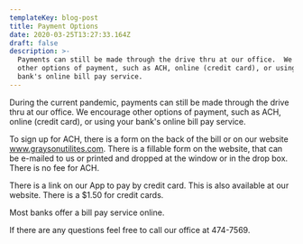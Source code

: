 ```yaml
---
templateKey: blog-post
title: Payment Options
date: 2020-03-25T13:27:33.164Z
draft: false
description: >-
  Payments can still be made through the drive thru at our office.  We encourage
  other options of payment, such as ACH, online (credit card), or using your
  bank's online bill pay service.
---
```

During the current pandemic, payments can still be made through the drive thru at our office.  We encourage other options of payment, such as ACH, online (credit card), or using your bank's online bill pay service.

To sign up for ACH, there is a form on the back of the bill or on our website www.graysonutilites.com. There is a fillable form on the website, that can be e-mailed to us or printed and dropped at the window or in the drop box.  There is no fee for ACH.

There is a link on our App to pay by credit card.  This is also available at our website. There is a $1.50 for credit cards.

Most banks offer a bill pay service online.  

If there are any questions feel free to call our office at 474-7569.
